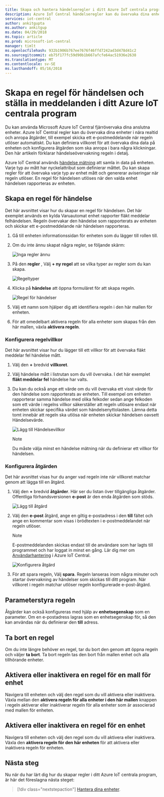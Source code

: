 ```yaml
---
title: Skapa och hantera händelseregler i ditt Azure IoT centrala program | Microsoft Docs
description: Azure IoT Central händelseregler kan du övervaka dina enheter i nära realtid och anropa åtgärder, till exempel skicka ett e-postmeddelande när regeln utlöser automatiskt.
services: iot-central
author: ankitgupta
ms.author: ankitgup
ms.date: 04/29/2018
ms.topic: article
ms.prod: microsoft-iot-central
manager: timlt
ms.openlocfilehash: 932b1906b767ee7676f46ffd7242ad3d478d41c2
ms.sourcegitcommit: eb75f177fc59d90b1b667afcfe64ac51936e2638
ms.translationtype: MT
ms.contentlocale: sv-SE
ms.lasthandoff: 05/16/2018
---
```

# <a name="create-an-event-rule-and-set-up-notifications-in-your-azure-iot-central-application"></a>Skapa en regel för händelsen och ställa in meddelanden i ditt Azure IoT centrala program

Du kan använda Microsoft Azure IoT Central fjärrövervaka dina anslutna enheter. Azure IoT Central regler kan du övervaka dina enheter i nära realtid och anropa åtgärder, till exempel skicka ett e-postmeddelande när regeln utlöser automatiskt. Du kan definiera villkoret för att övervaka dina data på enheten och konfigurera åtgärden som ska anropa i bara några klickningar. Den här artikeln förklarar händelseövervakning regeln i detalj.

Azure IoT Central används [händelse mätning](howto-set-up-template.md) att samla in data på enheten. Varje typ av mått har nyckelattribut som definierar måttet. Du kan skapa regler för att övervaka varje typ av enhet mått och genererar aviseringar när regeln utlöser. En regel för händelsen utlöses när den valda enhet händelsen rapporteras av enheten.

## <a name="create-an-event-rule"></a>Skapa en regel för händelse

Det här avsnittet visar hur du skapar en regel för händelsen. Det här exemplet används en kylda Varuautomat enhet rapporter fläkt meddelar felhändelsen. Regeln övervakar den händelse som rapporterats av enheten och skickar ett e-postmeddelande när händelsen rapporteras.

1. Gå till enheten informationssidan för enheten som du lägger till rollen till.

1. Om du inte ännu skapat några regler, se följande skärm:

    ![Inga regler ännu](media\howto-create-event-rules\image1.png)

1. På den **regler** , Välj **+ ny regel** att se vilka typer av regler som du kan skapa.

    ![Regeltyper](media\howto-create-event-rules\image2.png)

1. Klicka på **händelse** att öppna formuläret för att skapa regeln.

    ![Regel för händelser](media\howto-create-event-rules\image3.png)

1. Välj ett namn som hjälper dig att identifiera regeln i den här mallen för enheten.

1. För att omedelbart aktivera regeln för alla enheter som skapas från den här mallen, växla **aktivera regeln**.

### <a name="configure-the-rule-condition"></a>Konfigurera regelvillkor

Det här avsnittet visar hur du lägger till ett villkor för att övervaka fläkt meddelar fel händelse mått.

1. Välj den **+** bredvid **villkoret**.

1. Välj händelse mått i listrutan som du vill övervaka. I det här exemplet **fläkt meddelar fel** händelse har valts.

1. Du kan du också ange ett värde om du vill övervaka ett visst värde för den händelse som rapporterats av enheten. Till exempel om enheten rapporterar samma händelse med olika felkoder sedan ange felkoden som ett värde i regelns villkor säkerställer att regeln utlösare endast när enheten skickar specifika värdet som händelsenyttolasten. Lämna detta tomt innebär att regeln ska utlösa när enheten skickar händelsen oavsett Händelsevärde.

    ![Lägg till Händelsevillkor](media\howto-create-event-rules\image4.png)

    > [!NOTE]
    > Du måste välja minst en händelse mätning när du definierar ett villkor för händelsen.

### <a name="configure-the-action"></a>Konfigurera åtgärden

Det här avsnittet visas hur du anger vad regeln inte när villkoret matchar genom att lägga till en åtgärd.

1. Välj den **+** bredvid **åtgärder**. Här ser du listan över tillgängliga åtgärder. Offentliga förhandsversionen **e-post** är den enda åtgärden som stöds.

    ![Lägg till åtgärd](media\howto-create-event-rules\image5.png)

1. Välj den **e-post** åtgärd, ange en giltig e-postadress i den **till** fältet och ange en kommentar som visas i brödtexten i e-postmeddelandet när regeln utlöser.

    > [!NOTE]
    > E-postmeddelanden skickas endast till de användare som har lagts till programmet och har loggat in minst en gång. Lär dig mer om [Användarhantering](howto-administer.md) i Azure IoT Central.

   ![Konfigurera åtgärd](media\howto-create-event-rules\image6.png)

1. För att spara regeln, Välj **spara**. Regeln lanseras inom några minuter och startar övervakning av händelser som skickas till ditt program. När villkoret i regeln matchar utlöser regeln konfigurerade e-post-åtgärd.

## <a name="parameterize-the-rule"></a>Parameterstyra regeln

Åtgärder kan också konfigureras med hjälp av **enhetsegenskap** som en parameter. Om en e-postadress lagras som en enhetsegenskap för, så den kan användas när du definierar den **till** adress.

## <a name="delete-a-rule"></a>Ta bort en regel

Om du inte längre behöver en regel, tar du bort den genom att öppna regeln och väljer **ta bort**. Ta bort regeln tas den bort från mallen enhet och alla tillhörande enheter.

## <a name="enable-or-disable-a-rule-for-a-device-template"></a>Aktivera eller inaktivera en regel för en mall för enhet

Navigera till enheten och välj den regel som du vill aktivera eller inaktivera. Växla mellan den **aktivera regeln för alla enheter i den här mallen** knappen i regeln aktiverar eller inaktiverar regeln för alla enheter som är associerad med mallen för enheten.

## <a name="enable-or-disable-a-rule-for-a-device"></a>Aktivera eller inaktivera en regel för en enhet

Navigera till enheten och välj den regel som du vill aktivera eller inaktivera. Växla den **aktivera regeln för den här enheten** för att aktivera eller inaktivera regeln för enheten.

## <a name="next-steps"></a>Nästa steg

Nu när du har lärt dig hur du skapar regler i ditt Azure IoT centrala program, är här det föreslagna nästa steget:

> [!div class="nextstepaction"]
> [Hantera dina enheter](howto-manage-devices.md).